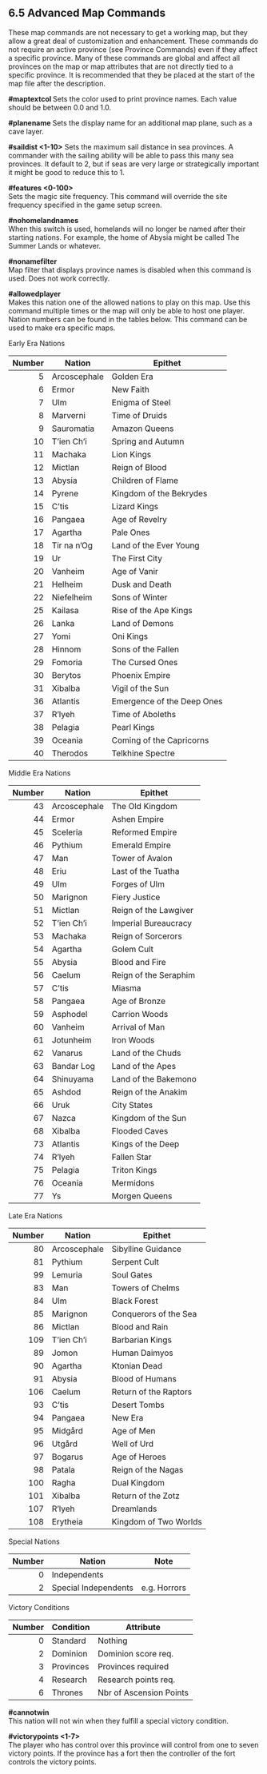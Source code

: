 6.5 Advanced Map Commands
-------------------------

These map commands are not necessary to get a working map, but they allow a great deal of customization and enhancement. These commands do not require an active province (see Province Commands) even if they affect a specific province. Many of these commands are global and affect all provinces on the map or map attributes that are not directly tied to a specific province. It is recommended that they be placed at the start of the map file after the description.

**#maptextcol <red> <green> <blue> <alpha>**
Sets the color used to print province names. Each value should be between 0.0 and 1.0.

**#planename <name>**
Sets the display name for an additional map plane, such as a cave layer.

**#saildist <1-10>**
Sets the maximum sail distance in sea provinces. A commander with the sailing ability will be able to pass this many sea provinces. It default to 2, but if seas are very large or strategically important it might be good to reduce this to 1.

**#features <0-100>**  
Sets the magic site frequency. This command will override the site frequency specified in the game setup screen.

**#nohomelandnames**  
When this switch is used, homelands will no longer be named after their starting nations. For example, the home of Abysia might be called The Summer Lands or whatever.

**#nonamefilter**  
Map filter that displays province names is disabled when this command is used. Does not work correctly.

**#allowedplayer <nation nbr>**  
Makes this nation one of the allowed nations to play on this map. Use this command multiple times or the map will only be able to host one player. Nation numbers can be found in the tables below. This command can be used to make era specific maps.

Early Era Nations

| Number | Nation | Epithet |
|-------:|-----------------|------------------------|
| 5 | Arcoscephale | Golden Era |
| 6 | Ermor | New Faith |
| 7 | Ulm | Enigma of Steel |
| 8 | Marverni | Time of Druids |
| 9 | Sauromatia | Amazon Queens |
|10 | T’ien Ch’i | Spring and Autumn |
|11 | Machaka | Lion Kings |
|12 | Mictlan | Reign of Blood |
|13 | Abysia | Children of Flame |
|14 | Pyrene | Kingdom of the Bekrydes |
|15 | C’tis | Lizard Kings |
|16 | Pangaea | Age of Revelry |
|17 | Agartha | Pale Ones |
|18 | Tir na n’Og | Land of the Ever Young |
|19 | Ur | The First City |
|20 | Vanheim | Age of Vanir |
|21 | Helheim | Dusk and Death |
|22 | Niefelheim | Sons of Winter |
|25 | Kailasa | Rise of the Ape Kings |
|26 | Lanka | Land of Demons |
|27 | Yomi | Oni Kings |
|28 | Hinnom | Sons of the Fallen |
|29 | Fomoria | The Cursed Ones |
|30 | Berytos | Phoenix Empire |
|31 | Xibalba | Vigil of the Sun |
|36 | Atlantis | Emergence of the Deep Ones |
|37 | R’lyeh | Time of Aboleths |
|38 | Pelagia | Pearl Kings |
|39 | Oceania | Coming of the Capricorns |
|40 | Therodos | Telkhine Spectre |
Middle Era Nations

| Number | Nation | Epithet |
|-------:|-----------------|----------------------|
|43 | Arcoscephale | The Old Kingdom |
|44 | Ermor | Ashen Empire |
|45 | Sceleria | Reformed Empire |
|46 | Pythium | Emerald Empire |
|47 | Man | Tower of Avalon |
|48 | Eriu | Last of the Tuatha |
|49 | Ulm | Forges of Ulm |
|50 | Marignon | Fiery Justice |
|51 | Mictlan | Reign of the Lawgiver |
|52 | T’ien Ch’i | Imperial Bureaucracy |
|53 | Machaka | Reign of Sorcerors |
|54 | Agartha | Golem Cult |
|55 | Abysia | Blood and Fire |
|56 | Caelum | Reign of the Seraphim |
|57 | C’tis | Miasma |
|58 | Pangaea | Age of Bronze |
|59 | Asphodel | Carrion Woods |
|60 | Vanheim | Arrival of Man |
|61 | Jotunheim | Iron Woods |
|62 | Vanarus | Land of the Chuds |
|63 | Bandar Log | Land of the Apes |
|64 | Shinuyama | Land of the Bakemono |
|65 | Ashdod | Reign of the Anakim |
|66 | Uruk | City States |
|67 | Nazca | Kingdom of the Sun |
|68 | Xibalba | Flooded Caves |
|73 | Atlantis | Kings of the Deep |
|74 | R’lyeh | Fallen Star |
|75 | Pelagia | Triton Kings |
|76 | Oceania | Mermidons |
|77 | Ys | Morgen Queens |
Late Era Nations

| Number | Nation | Epithet |
|-------:|-----------------|-----------------------|
|80 | Arcoscephale | Sibylline Guidance |
|81 | Pythium | Serpent Cult |
|99 | Lemuria | Soul Gates |
|83 | Man | Towers of Chelms |
|84 | Ulm | Black Forest |
|85 | Marignon | Conquerors of the Sea |
|86 | Mictlan | Blood and Rain |
|109 | T’ien Ch’i | Barbarian Kings |
|89 | Jomon | Human Daimyos |
|90 | Agartha | Ktonian Dead |
|91 | Abysia | Blood of Humans |
|106 | Caelum | Return of the Raptors |
|93 | C’tis | Desert Tombs |
|94 | Pangaea | New Era |
|95 | Midgård | Age of Men |
|96 | Utgård | Well of Urd |
|97 | Bogarus | Age of Heroes |
|98 | Patala | Reign of the Nagas |
|100 | Ragha | Dual Kingdom |
|101 | Xibalba | Return of the Zotz |
|107 | R’lyeh | Dreamlands |
|108 | Erytheia | Kingdom of Two Worlds |
Special Nations

| Number | Nation | Note |
|-------:|---------------------|----------------|
|0 | Independents | |
|2 | Special Independents | e.g. Horrors |
Victory Conditions

| Number | Condition | Attribute |
|-------:|-----------|----------------------|
|0 | Standard | Nothing |
|2 | Dominion | Dominion score req. |
|3 | Provinces | Provinces required |
|4 | Research | Research points req. |
|6 | Thrones | Nbr of Ascension Points |
**#cannotwin <nation nbr>**  
This nation will not win when they fulfill a special victory condition.

**#victorypoints <land nbr> <1-7>**  
The player who has control over this province will control from one to seven victory points. If the province has a fort then the controller of the fort controls the victory points.

